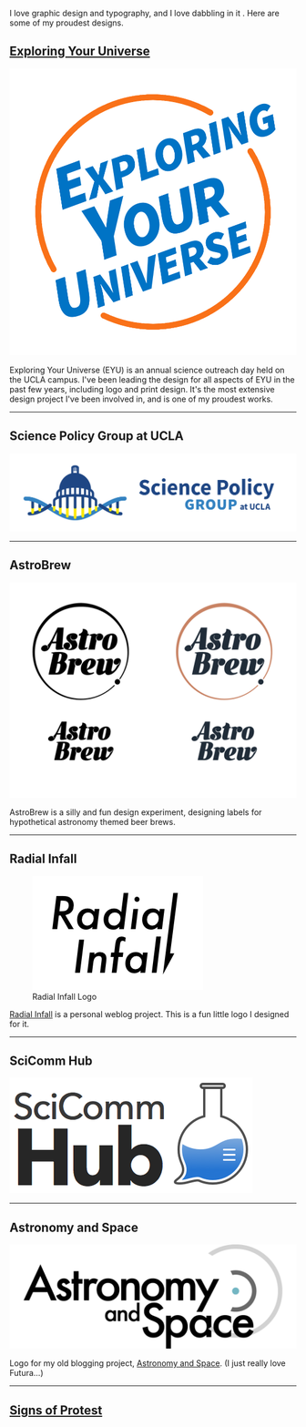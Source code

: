 I love graphic design and typography, and I love dabbling in it . Here are some of my proudest designs.

## [Exploring Your Universe](https://www.exploringyouruniverse.org)
![Exploring Your Universe: Logo](./resources/EYU.png "Exploring Your Universe")

Exploring Your Universe (EYU) is an annual science outreach day held on the UCLA campus. I've been leading the design for all aspects of EYU in the past few years, including logo and print design. It's the most extensive design project I've been involved in, and is one of my proudest works.

---

## Science Policy Group at UCLA
![Science Policy Group at UCLA: Logo + Wordmark](./resources/SciPolUCLA.png "Science Policy Group at UCLA")

---

## AstroBrew
![AstroBrew: Monotone and Color Logos and Wordmarks](./resources/AstroBrew_Logos.png "AstroBrew Logos")

AstroBrew is a silly and fun design experiment, designing labels for hypothetical astronomy themed beer brews.

---

## Radial Infall
<figure>
<img src="./resources/RadialInfall_1x.png" srcset="./resources/RadialInfall_2x.png 2x" alt="Radial Infall Logo" title="Radial Infall" />
<figcaption>Radial Infall Logo</figcaption>
</figure>

[Radial Infall](http://radialinfall.com) is a personal weblog project. This is a fun little logo I designed for it.

---

## SciComm Hub
![SciComm Hub: Wordmark + Logo](./resources/SciCommHub.png "SciCommHub")

---

## Astronomy and Space
![Astronomy and Space Logo](./resources/AstronomyandSpace.png "Astronomy and Space")

Logo for my old blogging project, [Astronomy and Space](http://astronomyandspace.net). (I just really love Futura…)

---

## [Signs of Protest](./protest/)